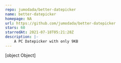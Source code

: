 ```yaml
---
repo: jumodada/better-datepicker
name: better-datepicker
homepage: NA
url: https://github.com/jumodada/better-datepicker
stars: 60
starredAt: 2021-07-18T05:21:28Z
description: |-
    A PC Datepicker with only 9KB
---
```


[object Object]
